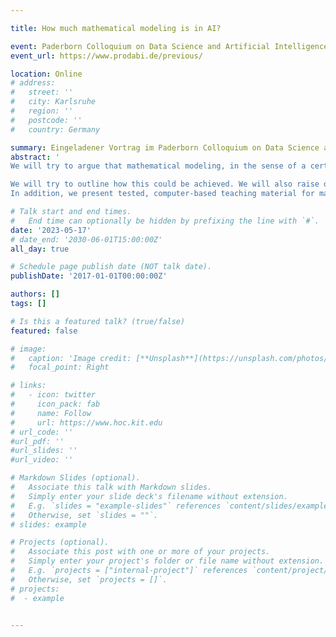 ```yaml
---

title: How much mathematical modeling is in AI? 

event: Paderborn Colloquium on Data Science and Artificial Intelligence in School 
event_url: https://www.prodabi.de/previous/

location: Online
# address:
#   street: ''
#   city: Karlsruhe
#   region: ''
#   postcode: ''
#   country: Germany

summary: Eingeladener Vortrag im Paderborn Colloquium on Data Science and Artificial Intelligence in School (mit Martin Frank)
abstract: '
We will try to argue that mathematical modeling, in the sense of a certain kind of mathematical thinking in an interdisciplinary context, is becoming ever more important in the age of digitalization, the data deluge, and AI. It should therefore play a key role in education.[…]

We will try to outline how this could be achieved. We will also raise questions: How mechanical does mathematics education have to be? How much room is there for creativity? How to balance disciplinarity and interdisciplinarity? How to create awareness of the key role of mathematical modeling?
In addition, we present tested, computer-based teaching material for mathematical modeling projects with high-school students. The material was developed within the CAMMP project (www.camp.online) and focuses on the problem-oriented development of the mathematical foundations of AI methods. We try to show that it is indeed possible to embed AI into mathematics education in a meaningful way.'

# Talk start and end times.
#   End time can optionally be hidden by prefixing the line with `#`.
date: '2023-05-17'
# date_end: '2030-06-01T15:00:00Z'
all_day: true

# Schedule page publish date (NOT talk date).
publishDate: '2017-01-01T00:00:00Z'

authors: []
tags: []

# Is this a featured talk? (true/false)
featured: false

# image:
#   caption: 'Image credit: [**Unsplash**](https://unsplash.com/photos/bzdhc5b3Bxs)'
#   focal_point: Right

# links:
#   - icon: twitter
#     icon_pack: fab
#     name: Follow
#     url: https://www.hoc.kit.edu
# url_code: ''
#url_pdf: ''
#url_slides: ''
#url_video: ''

# Markdown Slides (optional).
#   Associate this talk with Markdown slides.
#   Simply enter your slide deck's filename without extension.
#   E.g. `slides = "example-slides"` references `content/slides/example-slides.md`.
#   Otherwise, set `slides = ""`.
# slides: example

# Projects (optional).
#   Associate this post with one or more of your projects.
#   Simply enter your project's folder or file name without extension.
#   E.g. `projects = ["internal-project"]` references `content/project/deep-learning/index.md`.
#   Otherwise, set `projects = []`.
# projects:
#  - example


---
```


<!-- {{% callout note %}}
Click on the **Slides** button above to view the built-in slides feature.
{{% /callout %}}

Slides can be added in a few ways:

- **Create** slides using Wowchemy's [_Slides_](https://wowchemy.com/docs/managing-content/#create-slides) feature and link using `slides` parameter in the front matter of the talk file
- **Upload** an existing slide deck to `static/` and link using `url_slides` parameter in the front matter of the talk file
- **Embed** your slides (e.g. Google Slides) or presentation video on this page using [shortcodes](https://wowchemy.com/docs/writing-markdown-latex/).

Further event details, including [page elements](https://wowchemy.com/docs/writing-markdown-latex/) such as image galleries, can be added to the body of this page.
 -->